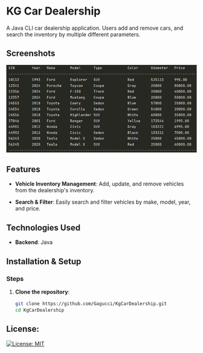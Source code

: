 # KG Car Dealership

A Java CLI car dealership application. Users add and remove cars, and search the inventory by multiple different parameters.


## Screenshots
<img src="./Screenshot 2025-05-15 150321.png">

## Features

- **Vehicle Inventory Management**: Add, update, and remove vehicles from the dealership's inventory.

- **Search & Filter**: Easily search and filter vehicles by make, model, year, and price.

## Technologies Used

- **Backend**: Java

## Installation & Setup
### Steps
1. **Clone the repository**:
   ```sh
   git clone https://github.com/Gagucci/KgCarDealership.git
   cd KgCarDealership

## License:
[![License: MIT](https://img.shields.io/badge/License-MIT-green.svg)](https://opensource.org/licenses/MIT)
